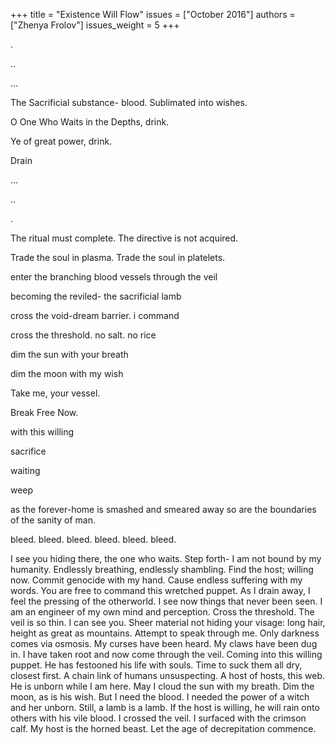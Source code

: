 +++
title = "Existence Will Flow"
issues = ["October 2016"]
authors = ["Zhenya Frolov"]
issues_weight = 5
+++

.

..

...

The Sacrificial substance- blood. Sublimated into wishes.

O One Who Waits in the Depths, drink.

Ye of great power, drink.

Drain

…

..

.

The ritual must complete. The directive is not acquired.

Trade the soul in plasma. Trade the soul in platelets.

enter the branching blood vessels through the veil

becoming the reviled- the sacrificial lamb

cross the void-dream barrier. i command

cross the threshold. no salt. no rice

dim the sun with your breath

dim the moon with my wish

Take me, your vessel.

Break Free Now.

with this willing

sacrifice

waiting

weep

as the forever-home is smashed and smeared away so are the boundaries of the sanity of man.

bleed. bleed. bleed. bleed. bleed. bleed.

I see you hiding there, the one who waits. Step forth- I am not bound by my humanity. Endlessly breathing, endlessly shambling. Find the host; willing now. Commit genocide with my hand. Cause endless suffering with my words. You are free to command this wretched puppet. As I drain away, I feel the pressing of the otherworld. I see now things that never been seen. I am an engineer of my own mind and perception. Cross the threshold. The veil is so thin. I can see you. Sheer material not hiding your visage: long hair, height as great as mountains. Attempt to speak through me. Only darkness comes via osmosis. My curses have been heard. My claws have been dug in. I have taken root and now come through the veil. Coming into this willing puppet. He has festooned his life with souls. Time to suck them all dry, closest first. A chain link of humans unsuspecting. A host of hosts, this web. He is unborn while I am here. May I cloud the sun with my breath. Dim the moon, as is his wish. But I need the blood. I needed the power of a witch and her unborn. Still, a lamb is a lamb. If the host is willing, he will rain onto others with his vile blood. I crossed the veil. I surfaced with the crimson calf. My host is the horned beast. Let the age of decrepitation commence.
